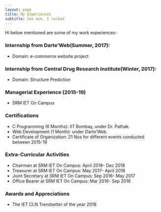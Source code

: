 ```yaml
---
layout: page
title: My Experiences 
subtitle: See mom, I rocked
---
```


Hi below mentioned are some of my work experiences-

### Internship from Darte’Web(Summer, 2017):
- Domain: e-commerce website project
### Internship from Central Drug Research Institute(Winter, 2017):
- Domain: Structure Prediction
### Managerial Experience (2015-19)
- SRM IET On Campus

### Certifications
- C Programming (6 Months): IIT Bombay, under Dr. Pathak. 
- Web Development (1 Month): under Darte’Web.
- Certificate of Organization: 21 Nos for different events conducted between 2015-19

### Extra-Curricular Activities
- Chairman at SRM IET On Campus: April 2018- Dec 2018
- Treasurer at SRM IET On Campus: May 2017- April 2018
- Joint Secretary at SRM IET On Campus: Sep 2016- May 2017
- Office Bearer at SRM IET On Campus: Mar 2016- Sep 2016

### Awards and Appreciations
- The IET CLN Trendsetter of the year 2018



